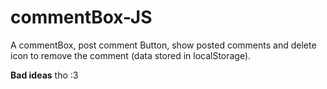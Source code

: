 # commentBox-JS
A commentBox, post comment Button, show posted comments and delete icon to remove the comment (data stored in localStorage).

**Bad ideas** tho :3

